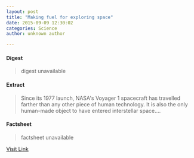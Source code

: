 ```yaml
---
layout: post
title: "Making fuel for exploring space"
date: 2015-09-09 12:30:02
categories: Science
author: unknown author

---
```



#### Digest
>digest unavailable

#### Extract
>Since its 1977 launch, NASA's Voyager 1 spacecraft has travelled farther than any other piece of human technology. It is also the only human-made object to have entered interstellar space....

#### Factsheet
>factsheet unavailable

[Visit Link](http://phys.org/news/2015-09-fuel-exploring-space.html)



